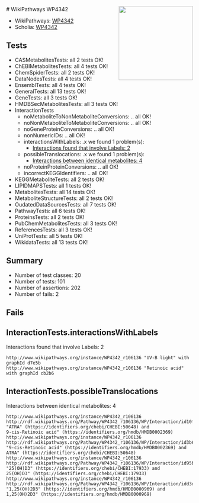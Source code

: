 <img style="float: right; width: 200px" src="https://upload.wikimedia.org/wikipedia/commons/thumb/8/83/Wplogo_with_text_500.png/640px-Wplogo_with_text_500.png" />
# WikiPathways WP4342

* WikiPathways: [WP4342](https://new.wikipathways.org/pathways/WP4342)
* Scholia: [WP4342](https://scholia.toolforge.org/wikipathways/WP4342)
## Tests
* CASMetabolitesTests: all 2 tests OK!
* ChEBIMetabolitesTests: all 4 tests OK!
* ChemSpiderTests: all 2 tests OK!
* DataNodesTests: all 4 tests OK!
* EnsemblTests: all 4 tests OK!
* GeneralTests: all 13 tests OK!
* GeneTests: all 3 tests OK!
* HMDBSecMetabolitesTests: all 3 tests OK!
* InteractionTests
    * noMetaboliteToNonMetaboliteConversions: .. all OK!
    * noNonMetaboliteToMetaboliteConversions: .. all OK!
    * noGeneProteinConversions: .. all OK!
    * nonNumericIDs: .. all OK!
    * interactionsWithLabels: .x we found 1 problem(s):
        * [Interactions found that involve Labels: 2](#630d2679)
    * possibleTranslocations: .x we found 1 problem(s):
        * [Interactions between identical metabolites: 4](#d59038c7)
    * noProteinProteinConversions: .. all OK!
    * incorrectKEGGIdentifiers: .. all OK!
* KEGGMetaboliteTests: all 2 tests OK!
* LIPIDMAPSTests: all 1 tests OK!
* MetabolitesTests: all 14 tests OK!
* MetaboliteStructureTests: all 2 tests OK!
* OudatedDataSourcesTests: all 7 tests OK!
* PathwayTests: all 6 tests OK!
* ProteinsTests: all 2 tests OK!
* PubChemMetabolitesTests: all 3 tests OK!
* ReferencesTests: all 3 tests OK!
* UniProtTests: all 5 tests OK!
* WikidataTests: all 13 tests OK!


## Summary

* Number of test classes: 20
* Number of tests: 101
* Number of assertions: 202
* Number of fails: 2

## Fails

<a name="630d2679" />

## InteractionTests.interactionsWithLabels

Interactions found that involve Labels: 2
```
http://www.wikipathways.org/instance/WP4342_r106136 "UV-B light" with graphId d7e5b
http://www.wikipathways.org/instance/WP4342_r106136 "Retinoic acid" with graphId cb2b6
```

<a name="d59038c7" />

## InteractionTests.possibleTranslocations

Interactions between identical metabolites: 4
```
http://www.wikipathways.org/instance/WP4342_r106136 http://rdf.wikipathways.org/Pathway/WP4342_r106136/WP/Interaction/id10f4bf73 "ATRA" (https://identifiers.org/chebi/CHEBI:50648) and 
9-cis-Retinoic acid" (https://identifiers.org/hmdb/HMDB0002369)
http://www.wikipathways.org/instance/WP4342_r106136 http://rdf.wikipathways.org/Pathway/WP4342_r106136/WP/Interaction/id3b60e567 "9-cis-Retinoic acid" (https://identifiers.org/hmdb/HMDB0002369) and 
ATRA" (https://identifiers.org/chebi/CHEBI:50648)
http://www.wikipathways.org/instance/WP4342_r106136 http://rdf.wikipathways.org/Pathway/WP4342_r106136/WP/Interaction/id95b27a2a "25(OH)D3" (https://identifiers.org/chebi/CHEBI:17933) and 
25(OH)D3" (https://identifiers.org/chebi/CHEBI:17933)
http://www.wikipathways.org/instance/WP4342_r106136 http://rdf.wikipathways.org/Pathway/WP4342_r106136/WP/Interaction/idd3d33d9e "1,25(OH)2D3" (https://identifiers.org/hmdb/HMDB0000969) and 
1,25(OH)2D3" (https://identifiers.org/hmdb/HMDB0000969)
```

